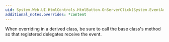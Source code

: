 ```yaml
---
uid: System.Web.UI.HtmlControls.HtmlButton.OnServerClick(System.EventArgs)
additional_notes.overrides: *content
---
```


<p>When overriding <xref href="System.Web.UI.HtmlControls.HtmlButton.OnServerClick(System.EventArgs)"></xref> in a derived class, be sure to call the base class's <xref href="System.Web.UI.HtmlControls.HtmlButton.OnServerClick(System.EventArgs)"></xref> method so that registered delegates receive the event.</p>


